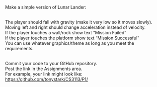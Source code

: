Make a simple version of Lunar Lander:<br/><br/>
  
The player should fall with gravity (make it very low so it moves slowly).<br/>
Moving left and right should change acceleration instead of velocity.<br/>
If the player touches a wall/rock show text “Mission Failed”<br/>
If the player touches the platform show  text “Mission Successful”<br/> 
You can use whatever graphics/theme as long as you meet the requirements.<br/><br/>

Commit your code to your GitHub repository.<br/>
Post the link in the Assignments area.<br/>
For example, your link might look like:<br/>
https://github.com/tonystark/CS3113/P1/
